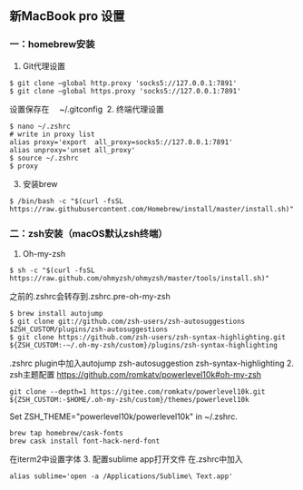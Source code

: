 ## 新MacBook pro 设置

### 一：homebrew安装
1. Git代理设置 
```
$ git clone —global http.proxy 'socks5://127.0.0.1:7891'
$ git clone —global https.proxy 'socks5://127.0.0.1:7891'
```
设置保存在 　~/.gitconfig
 2. 终端代理设置
```
$ nano ~/.zshrc
# write in proxy list
alias proxy='export  all_proxy=socks5://127.0.0.1:7891'
alias unproxy='unset all_proxy'
$ source ~/.zshrc
$ proxy
```
3. 安装brew
```
$ /bin/bash -c "$(curl -fsSL https://raw.githubusercontent.com/Homebrew/install/master/install.sh)"
``` 

### 二：zsh安装（macOS默认zsh终端）
1. Oh-my-zsh
```
$ sh -c "$(curl -fsSL https://raw.github.com/ohmyzsh/ohmyzsh/master/tools/install.sh)"
```
之前的.zshrc会转存到.zshrc.pre-oh-my-zsh
```
$ brew install autojump
$ git clone git://github.com/zsh-users/zsh-autosuggestions $ZSH_CUSTOM/plugins/zsh-autosuggestions
$ git clone https://github.com/zsh-users/zsh-syntax-highlighting.git ${ZSH_CUSTOM:-~/.oh-my-zsh/custom}/plugins/zsh-syntax-highlighting
```
.zshrc plugin中加入autojump zsh-autosuggestion zsh-syntax-highlighting
2. zsh主题配置
https://github.com/romkatv/powerlevel10k#oh-my-zsh
```
git clone --depth=1 https://gitee.com/romkatv/powerlevel10k.git ${ZSH_CUSTOM:-$HOME/.oh-my-zsh/custom}/themes/powerlevel10k
```
Set ZSH_THEME="powerlevel10k/powerlevel10k" in ~/.zshrc.
```
brew tap homebrew/cask-fonts
brew cask install font-hack-nerd-font
```
在iterm2中设置字体
3. 配置sublime app打开文件
在.zshrc中加入
```
alias sublime='open -a /Applications/Sublime\ Text.app'
```